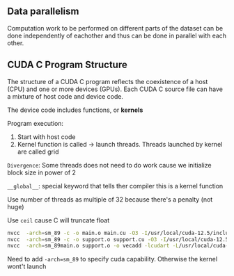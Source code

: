 ## Data parallelism

Computation work to be
performed on different parts of the dataset can be done independently of eachother and thus can be done in parallel with each other.

## CUDA C Program Structure

The structure of a CUDA C program reflects the coexistence of a host (CPU)
and one or more devices (GPUs). Each CUDA C source file can
have a mixture of host code and device code.

The device code includes functions, or **kernels**

Program execution:
1.  Start with host code
2. Kernel function is called -> launch threads. Threads launched by kernel are called grid



`Divergence`: Some threads does not need to do work cause we initialize block size in power of 2


`__global__`: special keyword that tells ther compiler this is a kernel function 


Use number of threads as  multiple of 32 because there's a penalty (not huge)

Use `ceil` cause C will truncate float


```bash
nvcc  -arch=sm_89 -c -o main.o main.cu -O3 -I/usr/local/cuda-12.5/include
nvcc  -arch=sm_89 -c -o support.o support.cu -O3 -I/usr/local/cuda-12.5/include
nvcc  -arch=sm_89main.o support.o -o vecadd -lcudart -L/usr/local/cuda-12.5/lib64
```

Need to add `-arch=sm_89` to specify cuda capability. Otherwise the kernel wont't launch